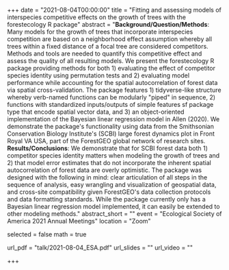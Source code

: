 +++
date = "2021-08-04T00:00:00"
title = "Fitting and assessing models of interspecies competitive effects on the growth of trees with the forestecology R package"
abstract = "**Background/Question/Methods**: Many models for the growth of trees that incorporate interspecies competition are based on a neighborhood effect assumption whereby all trees within a fixed distance of a focal tree are considered competitors. Methods and tools are needed to quantify this competitive effect and assess the quality of all resulting models.
We present the forestecology R package providing methods for both 1) evaluating the effect of competitor species identity using permutation tests and 2) evaluating model performance while accounting for the spatial autocorrelation of forest data via spatial cross-validation. The package features 1) tidyverse-like structure whereby verb-named functions can be modularly "piped" in sequence, 2) functions with standardized inputs/outputs of simple features sf package type that encode spatial vector data, and 3) an object-oriented implementation of the Bayesian linear regression model in Allen (2020). We demonstrate the package's functionality using data from the Smithsonian Conservation Biology Institute's (SCBI) large forest dynamics plot in Front Royal VA USA, part of the ForestGEO global network of research sites. **Results/Conclusions**: We demonstrate that for SCBI forest data both 1) competitor species identity matters when modeling the growth of trees and 2) that model error estimates that do not incorporate the inherent spatial autocorrelation of forest data are overly optimistic. The package was designed with the following in mind: clear articulation of all steps in the sequence of analysis, easy wrangling and visualization of geospatial data, and cross-site compatibility given ForestGEO's data collection protocols and data formatting standards. While the package currently only has a Bayesian linear regression model implemented, it can easily be extended to other modeling methods."
abstract_short = ""
event = "Ecological Society of America 2021 Annual Meetings"
location = "Zoom"

selected = false
math = true

url_pdf = "talk/2021-08-04_ESA.pdf"
url_slides = ""
url_video = ""


+++
